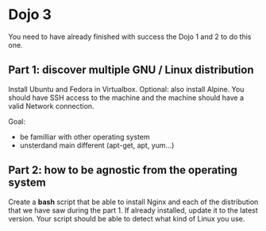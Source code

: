 # Dojo 3

You need to have already finished with success the Dojo 1 and 2 to do this one.

## Part 1: discover multiple GNU / Linux distribution

Install Ubuntu and Fedora in Virtualbox. Optional: also install Alpine.
You should have SSH access to the machine and the machine should have a valid Network connection.

Goal:
  - be familliar with other operating system
  - unsterdand main different (apt-get, apt, yum...)


## Part 2: how to be agnostic from the operating system

Create a **bash** script that be able to install Nginx and each of the distribution that we have saw during the part 1.
If already installed, update it to the latest version. Your script should be able to detect what kind of Linux you use.
